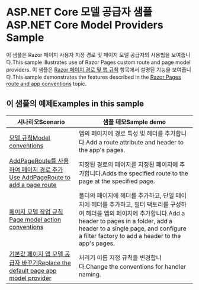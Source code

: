 # <a name="aspnet-core-model-providers-sample"></a><span data-ttu-id="4dd63-101">ASP.NET Core 모델 공급자 샘플</span><span class="sxs-lookup"><span data-stu-id="4dd63-101">ASP.NET Core Model Providers Sample</span></span>

<span data-ttu-id="4dd63-102">이 샘플은 Razor 페이지 사용자 지정 경로 및 페이지 모델 공급자의 사용법을 보여줍니다.</span><span class="sxs-lookup"><span data-stu-id="4dd63-102">This sample illustrates use of Razor Pages custom route and page model providers.</span></span> <span data-ttu-id="4dd63-103">이 샘플은 [Razor 페이지 경로 및 앱 규칙](https://docs.microsoft.com/aspnet/core/razor-pages/razor-pages-convention-features) 항목에서 설명된 기능을 보여줍니다.</span><span class="sxs-lookup"><span data-stu-id="4dd63-103">This sample demonstrates the features described in the [Razor Pages route and app conventions](https://docs.microsoft.com/aspnet/core/razor-pages/razor-pages-convention-features) topic.</span></span>

## <a name="examples-in-this-sample"></a><span data-ttu-id="4dd63-104">이 샘플의 예제</span><span class="sxs-lookup"><span data-stu-id="4dd63-104">Examples in this sample</span></span>

| <span data-ttu-id="4dd63-105">시나리오</span><span class="sxs-lookup"><span data-stu-id="4dd63-105">Scenario</span></span> | <span data-ttu-id="4dd63-106">샘플 데모</span><span class="sxs-lookup"><span data-stu-id="4dd63-106">Sample demo</span></span> |
| -------- | ----------- |
| [<span data-ttu-id="4dd63-107">모델 규칙</span><span class="sxs-lookup"><span data-stu-id="4dd63-107">Model conventions</span></span>](https://docs.microsoft.com/aspnet/core/razor-pages/razor-pages-conventions#model-conventions) | <span data-ttu-id="4dd63-108">앱의 페이지에 경로 특성 및 헤더를 추가합니다.</span><span class="sxs-lookup"><span data-stu-id="4dd63-108">Add a route attribute and header to the app's pages.</span></span> |
| [<span data-ttu-id="4dd63-109">AddPageRoute를 사용하여 페이지 경로 추가</span><span class="sxs-lookup"><span data-stu-id="4dd63-109">Use AddPageRoute to add a page route</span></span>](https://docs.microsoft.com/aspnet/core/razor-pages/razor-pages-conventions#configure-a-page-route) | <span data-ttu-id="4dd63-110">지정된 경로의 페이지를 지정된 페이지에 추가합니다.</span><span class="sxs-lookup"><span data-stu-id="4dd63-110">Adds the specified route to the page at the specified page.</span></span> |
| [<span data-ttu-id="4dd63-111">페이지 모델 작업 규칙</span><span class="sxs-lookup"><span data-stu-id="4dd63-111">Page model action conventions</span></span>](https://docs.microsoft.com/aspnet/core/razor-pages/razor-pages-conventions#page-model-action-conventions) | <span data-ttu-id="4dd63-112">폴더의 페이지에 헤더를 추가하고, 단일 페이지에 헤더를 추가하고, 필터 팩토리를 구성하여 헤더를 앱의 페이지에 추가합니다.</span><span class="sxs-lookup"><span data-stu-id="4dd63-112">Add a header to pages in a folder, add a header to a single page, and configure a filter factory to add a header to the app's pages.</span></span> |
| [<span data-ttu-id="4dd63-113">기본값 페이지 앱 모델 공급자 바꾸기</span><span class="sxs-lookup"><span data-stu-id="4dd63-113">Replace the default page app model provider</span></span>](https://docs.microsoft.com/aspnet/core/razor-pages/razor-pages-conventions#replace-the-default-page-app-model-provider) | <span data-ttu-id="4dd63-114">처리기 이름 지정 규칙을 변경합니다.</span><span class="sxs-lookup"><span data-stu-id="4dd63-114">Change the conventions for handler naming.</span></span> |
